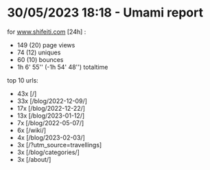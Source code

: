 # 30/05/2023 18:18 - Umami report
for www.shifeiti.com [24h] :

 - 149 (20) page views
 - 74 (12) uniques
 - 60 (10) bounces
 - 1h 6' 55'' (-1h 54' 48'') totaltime


top 10 urls:
 - 43x [/]
 - 33x [/blog/2022-12-09/]
 - 17x [/blog/2022-12-22/]
 - 13x [/blog/2023-01-12/]
 - 7x [/blog/2022-05-07/]
 - 6x [/wiki/]
 - 4x [/blog/2023-02-03/]
 - 3x [/?utm_source=travellings]
 - 3x [/blog/categories/]
 - 3x [/about/]


